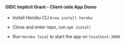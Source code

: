 #### OIDC Implicit Grant - Client-side App Demo

- Install Heroku CLI `brew install heroku`

- Clone and enter repo, run `npm install`

- Run `heroku local` to start the app on `localhost:3000`

